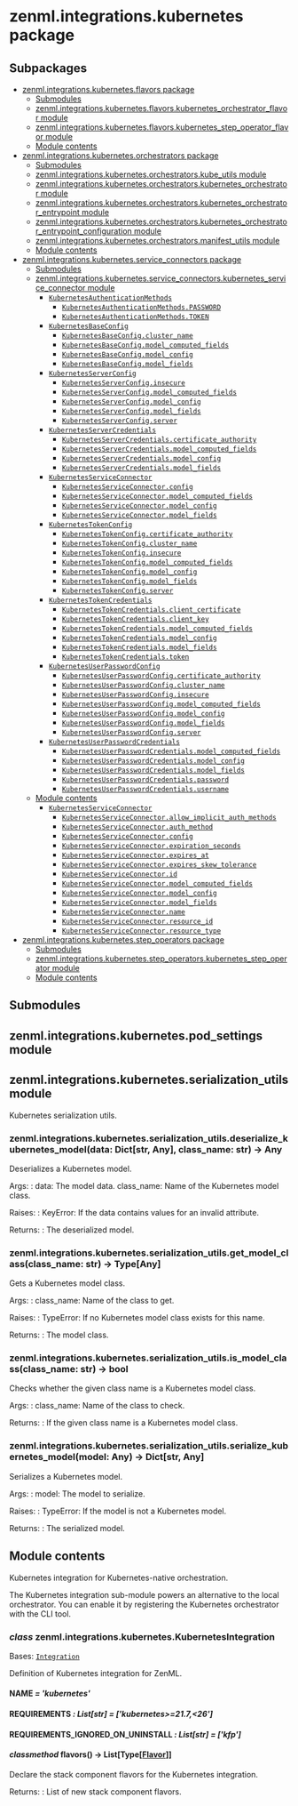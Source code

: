 # zenml.integrations.kubernetes package

## Subpackages

* [zenml.integrations.kubernetes.flavors package](zenml.integrations.kubernetes.flavors.md)
  * [Submodules](zenml.integrations.kubernetes.flavors.md#submodules)
  * [zenml.integrations.kubernetes.flavors.kubernetes_orchestrator_flavor module](zenml.integrations.kubernetes.flavors.md#zenml-integrations-kubernetes-flavors-kubernetes-orchestrator-flavor-module)
  * [zenml.integrations.kubernetes.flavors.kubernetes_step_operator_flavor module](zenml.integrations.kubernetes.flavors.md#zenml-integrations-kubernetes-flavors-kubernetes-step-operator-flavor-module)
  * [Module contents](zenml.integrations.kubernetes.flavors.md#module-contents)
* [zenml.integrations.kubernetes.orchestrators package](zenml.integrations.kubernetes.orchestrators.md)
  * [Submodules](zenml.integrations.kubernetes.orchestrators.md#submodules)
  * [zenml.integrations.kubernetes.orchestrators.kube_utils module](zenml.integrations.kubernetes.orchestrators.md#zenml-integrations-kubernetes-orchestrators-kube-utils-module)
  * [zenml.integrations.kubernetes.orchestrators.kubernetes_orchestrator module](zenml.integrations.kubernetes.orchestrators.md#zenml-integrations-kubernetes-orchestrators-kubernetes-orchestrator-module)
  * [zenml.integrations.kubernetes.orchestrators.kubernetes_orchestrator_entrypoint module](zenml.integrations.kubernetes.orchestrators.md#zenml-integrations-kubernetes-orchestrators-kubernetes-orchestrator-entrypoint-module)
  * [zenml.integrations.kubernetes.orchestrators.kubernetes_orchestrator_entrypoint_configuration module](zenml.integrations.kubernetes.orchestrators.md#zenml-integrations-kubernetes-orchestrators-kubernetes-orchestrator-entrypoint-configuration-module)
  * [zenml.integrations.kubernetes.orchestrators.manifest_utils module](zenml.integrations.kubernetes.orchestrators.md#zenml-integrations-kubernetes-orchestrators-manifest-utils-module)
  * [Module contents](zenml.integrations.kubernetes.orchestrators.md#module-contents)
* [zenml.integrations.kubernetes.service_connectors package](zenml.integrations.kubernetes.service_connectors.md)
  * [Submodules](zenml.integrations.kubernetes.service_connectors.md#submodules)
  * [zenml.integrations.kubernetes.service_connectors.kubernetes_service_connector module](zenml.integrations.kubernetes.service_connectors.md#module-zenml.integrations.kubernetes.service_connectors.kubernetes_service_connector)
    * [`KubernetesAuthenticationMethods`](zenml.integrations.kubernetes.service_connectors.md#zenml.integrations.kubernetes.service_connectors.kubernetes_service_connector.KubernetesAuthenticationMethods)
      * [`KubernetesAuthenticationMethods.PASSWORD`](zenml.integrations.kubernetes.service_connectors.md#zenml.integrations.kubernetes.service_connectors.kubernetes_service_connector.KubernetesAuthenticationMethods.PASSWORD)
      * [`KubernetesAuthenticationMethods.TOKEN`](zenml.integrations.kubernetes.service_connectors.md#zenml.integrations.kubernetes.service_connectors.kubernetes_service_connector.KubernetesAuthenticationMethods.TOKEN)
    * [`KubernetesBaseConfig`](zenml.integrations.kubernetes.service_connectors.md#zenml.integrations.kubernetes.service_connectors.kubernetes_service_connector.KubernetesBaseConfig)
      * [`KubernetesBaseConfig.cluster_name`](zenml.integrations.kubernetes.service_connectors.md#zenml.integrations.kubernetes.service_connectors.kubernetes_service_connector.KubernetesBaseConfig.cluster_name)
      * [`KubernetesBaseConfig.model_computed_fields`](zenml.integrations.kubernetes.service_connectors.md#zenml.integrations.kubernetes.service_connectors.kubernetes_service_connector.KubernetesBaseConfig.model_computed_fields)
      * [`KubernetesBaseConfig.model_config`](zenml.integrations.kubernetes.service_connectors.md#zenml.integrations.kubernetes.service_connectors.kubernetes_service_connector.KubernetesBaseConfig.model_config)
      * [`KubernetesBaseConfig.model_fields`](zenml.integrations.kubernetes.service_connectors.md#zenml.integrations.kubernetes.service_connectors.kubernetes_service_connector.KubernetesBaseConfig.model_fields)
    * [`KubernetesServerConfig`](zenml.integrations.kubernetes.service_connectors.md#zenml.integrations.kubernetes.service_connectors.kubernetes_service_connector.KubernetesServerConfig)
      * [`KubernetesServerConfig.insecure`](zenml.integrations.kubernetes.service_connectors.md#zenml.integrations.kubernetes.service_connectors.kubernetes_service_connector.KubernetesServerConfig.insecure)
      * [`KubernetesServerConfig.model_computed_fields`](zenml.integrations.kubernetes.service_connectors.md#zenml.integrations.kubernetes.service_connectors.kubernetes_service_connector.KubernetesServerConfig.model_computed_fields)
      * [`KubernetesServerConfig.model_config`](zenml.integrations.kubernetes.service_connectors.md#zenml.integrations.kubernetes.service_connectors.kubernetes_service_connector.KubernetesServerConfig.model_config)
      * [`KubernetesServerConfig.model_fields`](zenml.integrations.kubernetes.service_connectors.md#zenml.integrations.kubernetes.service_connectors.kubernetes_service_connector.KubernetesServerConfig.model_fields)
      * [`KubernetesServerConfig.server`](zenml.integrations.kubernetes.service_connectors.md#zenml.integrations.kubernetes.service_connectors.kubernetes_service_connector.KubernetesServerConfig.server)
    * [`KubernetesServerCredentials`](zenml.integrations.kubernetes.service_connectors.md#zenml.integrations.kubernetes.service_connectors.kubernetes_service_connector.KubernetesServerCredentials)
      * [`KubernetesServerCredentials.certificate_authority`](zenml.integrations.kubernetes.service_connectors.md#zenml.integrations.kubernetes.service_connectors.kubernetes_service_connector.KubernetesServerCredentials.certificate_authority)
      * [`KubernetesServerCredentials.model_computed_fields`](zenml.integrations.kubernetes.service_connectors.md#zenml.integrations.kubernetes.service_connectors.kubernetes_service_connector.KubernetesServerCredentials.model_computed_fields)
      * [`KubernetesServerCredentials.model_config`](zenml.integrations.kubernetes.service_connectors.md#zenml.integrations.kubernetes.service_connectors.kubernetes_service_connector.KubernetesServerCredentials.model_config)
      * [`KubernetesServerCredentials.model_fields`](zenml.integrations.kubernetes.service_connectors.md#zenml.integrations.kubernetes.service_connectors.kubernetes_service_connector.KubernetesServerCredentials.model_fields)
    * [`KubernetesServiceConnector`](zenml.integrations.kubernetes.service_connectors.md#zenml.integrations.kubernetes.service_connectors.kubernetes_service_connector.KubernetesServiceConnector)
      * [`KubernetesServiceConnector.config`](zenml.integrations.kubernetes.service_connectors.md#zenml.integrations.kubernetes.service_connectors.kubernetes_service_connector.KubernetesServiceConnector.config)
      * [`KubernetesServiceConnector.model_computed_fields`](zenml.integrations.kubernetes.service_connectors.md#zenml.integrations.kubernetes.service_connectors.kubernetes_service_connector.KubernetesServiceConnector.model_computed_fields)
      * [`KubernetesServiceConnector.model_config`](zenml.integrations.kubernetes.service_connectors.md#zenml.integrations.kubernetes.service_connectors.kubernetes_service_connector.KubernetesServiceConnector.model_config)
      * [`KubernetesServiceConnector.model_fields`](zenml.integrations.kubernetes.service_connectors.md#zenml.integrations.kubernetes.service_connectors.kubernetes_service_connector.KubernetesServiceConnector.model_fields)
    * [`KubernetesTokenConfig`](zenml.integrations.kubernetes.service_connectors.md#zenml.integrations.kubernetes.service_connectors.kubernetes_service_connector.KubernetesTokenConfig)
      * [`KubernetesTokenConfig.certificate_authority`](zenml.integrations.kubernetes.service_connectors.md#zenml.integrations.kubernetes.service_connectors.kubernetes_service_connector.KubernetesTokenConfig.certificate_authority)
      * [`KubernetesTokenConfig.cluster_name`](zenml.integrations.kubernetes.service_connectors.md#zenml.integrations.kubernetes.service_connectors.kubernetes_service_connector.KubernetesTokenConfig.cluster_name)
      * [`KubernetesTokenConfig.insecure`](zenml.integrations.kubernetes.service_connectors.md#zenml.integrations.kubernetes.service_connectors.kubernetes_service_connector.KubernetesTokenConfig.insecure)
      * [`KubernetesTokenConfig.model_computed_fields`](zenml.integrations.kubernetes.service_connectors.md#zenml.integrations.kubernetes.service_connectors.kubernetes_service_connector.KubernetesTokenConfig.model_computed_fields)
      * [`KubernetesTokenConfig.model_config`](zenml.integrations.kubernetes.service_connectors.md#zenml.integrations.kubernetes.service_connectors.kubernetes_service_connector.KubernetesTokenConfig.model_config)
      * [`KubernetesTokenConfig.model_fields`](zenml.integrations.kubernetes.service_connectors.md#zenml.integrations.kubernetes.service_connectors.kubernetes_service_connector.KubernetesTokenConfig.model_fields)
      * [`KubernetesTokenConfig.server`](zenml.integrations.kubernetes.service_connectors.md#zenml.integrations.kubernetes.service_connectors.kubernetes_service_connector.KubernetesTokenConfig.server)
    * [`KubernetesTokenCredentials`](zenml.integrations.kubernetes.service_connectors.md#zenml.integrations.kubernetes.service_connectors.kubernetes_service_connector.KubernetesTokenCredentials)
      * [`KubernetesTokenCredentials.client_certificate`](zenml.integrations.kubernetes.service_connectors.md#zenml.integrations.kubernetes.service_connectors.kubernetes_service_connector.KubernetesTokenCredentials.client_certificate)
      * [`KubernetesTokenCredentials.client_key`](zenml.integrations.kubernetes.service_connectors.md#zenml.integrations.kubernetes.service_connectors.kubernetes_service_connector.KubernetesTokenCredentials.client_key)
      * [`KubernetesTokenCredentials.model_computed_fields`](zenml.integrations.kubernetes.service_connectors.md#zenml.integrations.kubernetes.service_connectors.kubernetes_service_connector.KubernetesTokenCredentials.model_computed_fields)
      * [`KubernetesTokenCredentials.model_config`](zenml.integrations.kubernetes.service_connectors.md#zenml.integrations.kubernetes.service_connectors.kubernetes_service_connector.KubernetesTokenCredentials.model_config)
      * [`KubernetesTokenCredentials.model_fields`](zenml.integrations.kubernetes.service_connectors.md#zenml.integrations.kubernetes.service_connectors.kubernetes_service_connector.KubernetesTokenCredentials.model_fields)
      * [`KubernetesTokenCredentials.token`](zenml.integrations.kubernetes.service_connectors.md#zenml.integrations.kubernetes.service_connectors.kubernetes_service_connector.KubernetesTokenCredentials.token)
    * [`KubernetesUserPasswordConfig`](zenml.integrations.kubernetes.service_connectors.md#zenml.integrations.kubernetes.service_connectors.kubernetes_service_connector.KubernetesUserPasswordConfig)
      * [`KubernetesUserPasswordConfig.certificate_authority`](zenml.integrations.kubernetes.service_connectors.md#zenml.integrations.kubernetes.service_connectors.kubernetes_service_connector.KubernetesUserPasswordConfig.certificate_authority)
      * [`KubernetesUserPasswordConfig.cluster_name`](zenml.integrations.kubernetes.service_connectors.md#zenml.integrations.kubernetes.service_connectors.kubernetes_service_connector.KubernetesUserPasswordConfig.cluster_name)
      * [`KubernetesUserPasswordConfig.insecure`](zenml.integrations.kubernetes.service_connectors.md#zenml.integrations.kubernetes.service_connectors.kubernetes_service_connector.KubernetesUserPasswordConfig.insecure)
      * [`KubernetesUserPasswordConfig.model_computed_fields`](zenml.integrations.kubernetes.service_connectors.md#zenml.integrations.kubernetes.service_connectors.kubernetes_service_connector.KubernetesUserPasswordConfig.model_computed_fields)
      * [`KubernetesUserPasswordConfig.model_config`](zenml.integrations.kubernetes.service_connectors.md#zenml.integrations.kubernetes.service_connectors.kubernetes_service_connector.KubernetesUserPasswordConfig.model_config)
      * [`KubernetesUserPasswordConfig.model_fields`](zenml.integrations.kubernetes.service_connectors.md#zenml.integrations.kubernetes.service_connectors.kubernetes_service_connector.KubernetesUserPasswordConfig.model_fields)
      * [`KubernetesUserPasswordConfig.server`](zenml.integrations.kubernetes.service_connectors.md#zenml.integrations.kubernetes.service_connectors.kubernetes_service_connector.KubernetesUserPasswordConfig.server)
    * [`KubernetesUserPasswordCredentials`](zenml.integrations.kubernetes.service_connectors.md#zenml.integrations.kubernetes.service_connectors.kubernetes_service_connector.KubernetesUserPasswordCredentials)
      * [`KubernetesUserPasswordCredentials.model_computed_fields`](zenml.integrations.kubernetes.service_connectors.md#zenml.integrations.kubernetes.service_connectors.kubernetes_service_connector.KubernetesUserPasswordCredentials.model_computed_fields)
      * [`KubernetesUserPasswordCredentials.model_config`](zenml.integrations.kubernetes.service_connectors.md#zenml.integrations.kubernetes.service_connectors.kubernetes_service_connector.KubernetesUserPasswordCredentials.model_config)
      * [`KubernetesUserPasswordCredentials.model_fields`](zenml.integrations.kubernetes.service_connectors.md#zenml.integrations.kubernetes.service_connectors.kubernetes_service_connector.KubernetesUserPasswordCredentials.model_fields)
      * [`KubernetesUserPasswordCredentials.password`](zenml.integrations.kubernetes.service_connectors.md#zenml.integrations.kubernetes.service_connectors.kubernetes_service_connector.KubernetesUserPasswordCredentials.password)
      * [`KubernetesUserPasswordCredentials.username`](zenml.integrations.kubernetes.service_connectors.md#zenml.integrations.kubernetes.service_connectors.kubernetes_service_connector.KubernetesUserPasswordCredentials.username)
  * [Module contents](zenml.integrations.kubernetes.service_connectors.md#module-zenml.integrations.kubernetes.service_connectors)
    * [`KubernetesServiceConnector`](zenml.integrations.kubernetes.service_connectors.md#zenml.integrations.kubernetes.service_connectors.KubernetesServiceConnector)
      * [`KubernetesServiceConnector.allow_implicit_auth_methods`](zenml.integrations.kubernetes.service_connectors.md#zenml.integrations.kubernetes.service_connectors.KubernetesServiceConnector.allow_implicit_auth_methods)
      * [`KubernetesServiceConnector.auth_method`](zenml.integrations.kubernetes.service_connectors.md#zenml.integrations.kubernetes.service_connectors.KubernetesServiceConnector.auth_method)
      * [`KubernetesServiceConnector.config`](zenml.integrations.kubernetes.service_connectors.md#zenml.integrations.kubernetes.service_connectors.KubernetesServiceConnector.config)
      * [`KubernetesServiceConnector.expiration_seconds`](zenml.integrations.kubernetes.service_connectors.md#zenml.integrations.kubernetes.service_connectors.KubernetesServiceConnector.expiration_seconds)
      * [`KubernetesServiceConnector.expires_at`](zenml.integrations.kubernetes.service_connectors.md#zenml.integrations.kubernetes.service_connectors.KubernetesServiceConnector.expires_at)
      * [`KubernetesServiceConnector.expires_skew_tolerance`](zenml.integrations.kubernetes.service_connectors.md#zenml.integrations.kubernetes.service_connectors.KubernetesServiceConnector.expires_skew_tolerance)
      * [`KubernetesServiceConnector.id`](zenml.integrations.kubernetes.service_connectors.md#zenml.integrations.kubernetes.service_connectors.KubernetesServiceConnector.id)
      * [`KubernetesServiceConnector.model_computed_fields`](zenml.integrations.kubernetes.service_connectors.md#zenml.integrations.kubernetes.service_connectors.KubernetesServiceConnector.model_computed_fields)
      * [`KubernetesServiceConnector.model_config`](zenml.integrations.kubernetes.service_connectors.md#zenml.integrations.kubernetes.service_connectors.KubernetesServiceConnector.model_config)
      * [`KubernetesServiceConnector.model_fields`](zenml.integrations.kubernetes.service_connectors.md#zenml.integrations.kubernetes.service_connectors.KubernetesServiceConnector.model_fields)
      * [`KubernetesServiceConnector.name`](zenml.integrations.kubernetes.service_connectors.md#zenml.integrations.kubernetes.service_connectors.KubernetesServiceConnector.name)
      * [`KubernetesServiceConnector.resource_id`](zenml.integrations.kubernetes.service_connectors.md#zenml.integrations.kubernetes.service_connectors.KubernetesServiceConnector.resource_id)
      * [`KubernetesServiceConnector.resource_type`](zenml.integrations.kubernetes.service_connectors.md#zenml.integrations.kubernetes.service_connectors.KubernetesServiceConnector.resource_type)
* [zenml.integrations.kubernetes.step_operators package](zenml.integrations.kubernetes.step_operators.md)
  * [Submodules](zenml.integrations.kubernetes.step_operators.md#submodules)
  * [zenml.integrations.kubernetes.step_operators.kubernetes_step_operator module](zenml.integrations.kubernetes.step_operators.md#zenml-integrations-kubernetes-step-operators-kubernetes-step-operator-module)
  * [Module contents](zenml.integrations.kubernetes.step_operators.md#module-contents)

## Submodules

## zenml.integrations.kubernetes.pod_settings module

## zenml.integrations.kubernetes.serialization_utils module

Kubernetes serialization utils.

### zenml.integrations.kubernetes.serialization_utils.deserialize_kubernetes_model(data: Dict[str, Any], class_name: str) → Any

Deserializes a Kubernetes model.

Args:
: data: The model data.
  class_name: Name of the Kubernetes model class.

Raises:
: KeyError: If the data contains values for an invalid attribute.

Returns:
: The deserialized model.

### zenml.integrations.kubernetes.serialization_utils.get_model_class(class_name: str) → Type[Any]

Gets a Kubernetes model class.

Args:
: class_name: Name of the class to get.

Raises:
: TypeError: If no Kubernetes model class exists for this name.

Returns:
: The model class.

### zenml.integrations.kubernetes.serialization_utils.is_model_class(class_name: str) → bool

Checks whether the given class name is a Kubernetes model class.

Args:
: class_name: Name of the class to check.

Returns:
: If the given class name is a Kubernetes model class.

### zenml.integrations.kubernetes.serialization_utils.serialize_kubernetes_model(model: Any) → Dict[str, Any]

Serializes a Kubernetes model.

Args:
: model: The model to serialize.

Raises:
: TypeError: If the model is not a Kubernetes model.

Returns:
: The serialized model.

## Module contents

Kubernetes integration for Kubernetes-native orchestration.

The Kubernetes integration sub-module powers an alternative to the local
orchestrator. You can enable it by registering the Kubernetes orchestrator with
the CLI tool.

### *class* zenml.integrations.kubernetes.KubernetesIntegration

Bases: [`Integration`](zenml.integrations.md#zenml.integrations.integration.Integration)

Definition of Kubernetes integration for ZenML.

#### NAME *= 'kubernetes'*

#### REQUIREMENTS *: List[str]* *= ['kubernetes>=21.7,<26']*

#### REQUIREMENTS_IGNORED_ON_UNINSTALL *: List[str]* *= ['kfp']*

#### *classmethod* flavors() → List[Type[[Flavor](zenml.stack.md#zenml.stack.flavor.Flavor)]]

Declare the stack component flavors for the Kubernetes integration.

Returns:
: List of new stack component flavors.
